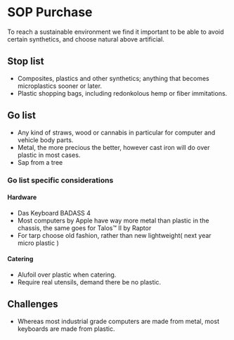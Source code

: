 # SOP Purchase

To reach a sustainable environment we find it important to be able to avoid certain synthetics, and choose natural above artificial.

## Stop list

* Composites, plastics and other synthetics; anything that becomes microplastics sooner or later.
* Plastic shopping bags, including redonkolous hemp or fiber immitations.

## Go list

* Any kind of straws, wood or cannabis in particular for computer and vehicle body parts.
* Metal, the more precious the better, however cast iron will do over plastic in most cases.
* Sap from a tree

### Go list specific considerations

#### Hardware
* Das Keyboard BADASS 4
* Most computers by Apple have way more metal than plastic in the chassis, the same goes for Talos™ II by Raptor
* For tarp choose old fashion, rather than new lightweight( next year micro plastic )

#### Catering
* Alufoil over plastic when catering.
* Require real utensils, demand there be no plastic.

## Challenges

* Whereas most industrial grade computers are made from metal, most keyboards are made from plastic.

